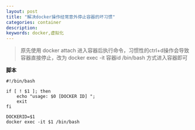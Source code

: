 ```yaml
---
layout: post
title: "解决docker操作经常意外停止容器的坏习惯"
categories: container
description: 
keywords: docker,虚拟化
---
```


> 原先使用 docker attach 进入容器后执行命令，习惯性的ctrl+d操作会导致容器直接停止，改为 docker exec -it 容器id /bin/bash 方式进入容器即可

**脚本**

```shell
#!/bin/bash 

if [ ! $1 ]; then
    echo "usage: $0 [DOCKER ID] ";
    exit
fi

DOCKERID=$1
docker exec -it $1 /bin/bash
```